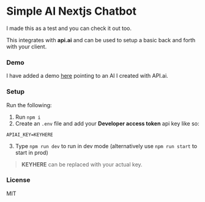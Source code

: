 # Simple AI Nextjs Chatbot

I made this as a test and you can check it out too.

This integrates with **api.ai** and can be used to setup a basic back and forth with your client.

### Demo

I have added a demo [here](https://chatbot.now.sh) pointing to an AI I created with API.ai.

### Setup

Run the following:

1. Run `npm i`
2. Create an `.env` file and add your **Developer access token**
api key like so:

```
APIAI_KEY=KEYHERE
```

3. Type `npm run dev` to run in dev mode (alternatively use `npm run start` to start in prod)

> **KEYHERE** can be replaced with your actual key.

### License

MIT
